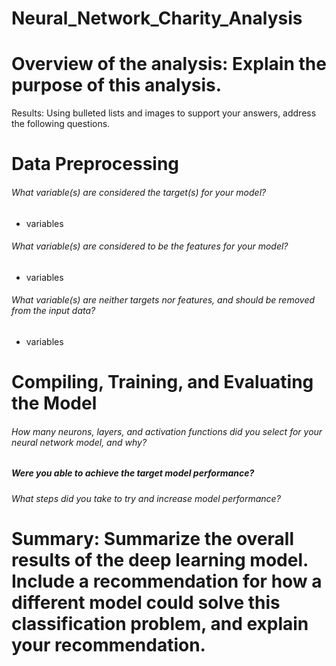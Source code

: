 # Neural_Network_Charity_Analysis

# Overview of the analysis: Explain the purpose of this analysis.

Results: Using bulleted lists and images to support your answers, address the following questions.

# Data Preprocessing
###### What variable(s) are considered the target(s) for your model?
- variables
###### What variable(s) are considered to be the features for your model?
- variables
###### What variable(s) are neither targets nor features, and should be removed from the input data?
- variables

# Compiling, Training, and Evaluating the Model
###### How many neurons, layers, and activation functions did you select for your neural network model, and why?
##### Were you able to achieve the target model performance?
###### What steps did you take to try and increase model performance?

# Summary: Summarize the overall results of the deep learning model. Include a recommendation for how a different model could solve this classification problem, and explain your recommendation.